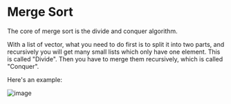 Merge Sort
====

The core of merge sort is the divide and conquer algorithm. 

With a list of vector, what you need to do first is to split it into two parts, and recursively you will get many small lists which only have one element. This is called "Divide". 
Then you have to merge them recursively, which is called "Conquer".

Here's an example:

![image](https://github.com/GhostDragon007/Data-Structure-and-Algorithm/blob/master/MergeSort/mergeSort_eg.PNG)
